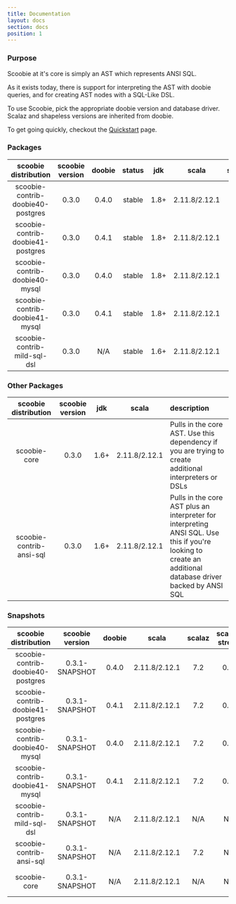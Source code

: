 ```yaml
---
title: Documentation
layout: docs
section: docs
position: 1
---
```


### Purpose

Scoobie at it's core is simply an AST which represents ANSI SQL.

As it exists today, there is support for interpreting the AST with doobie queries, and for creating AST nodes with a SQL-Like DSL.

To use Scoobie, pick the appropriate doobie version and database driver. Scalaz and shapeless versions are inherited from doobie.

To get going quickly, checkout the [Quickstart](./quickstart.html) page.

### Packages

| scoobie distribution              | scoobie version | doobie | status | jdk  | scala          | scalaz | scalaz-stream  | shapeless |
|:---------------------------------:|:---------------:|:------:|:------:|:----:|:--------------:|:------:|:--------------:|:---------:|
| scoobie-contrib-doobie40-postgres | 0.3.0           |  0.4.0 | stable | 1.8+ | 2.11.8/2.12.1  |   7.2  |      0.8a      |    2.3    |
| scoobie-contrib-doobie41-postgres | 0.3.0           |  0.4.1 | stable | 1.8+ | 2.11.8/2.12.1  |   7.2  |      0.8a      |    2.3    |
| scoobie-contrib-doobie40-mysql    | 0.3.0           |  0.4.0 | stable | 1.8+ | 2.11.8/2.12.1  |   7.2  |      0.8a      |    2.3    |
| scoobie-contrib-doobie41-mysql    | 0.3.0           |  0.4.1 | stable | 1.8+ | 2.11.8/2.12.1  |   7.2  |      0.8a      |    2.3    |
| scoobie-contrib-mild-sql-dsl      | 0.3.0           |  N/A   | stable | 1.6+ | 2.11.8/2.12.1  |   N/A  |      N/A       |    N/A    |

### Other Packages

| scoobie distribution              | scoobie version | jdk   | scala          | description                                                                                                                                                    |
|:---------------------------------:|:---------------:|:-----:|:--------------:|:---------------------------------------------------------------------------------------------------------------------------------------------------------------|
| scoobie-core                      | 0.3.0           |  1.6+ | 2.11.8/2.12.1  | Pulls in the core AST. Use this dependency if you are trying to create additional interpreters or DSLs                                                         |
| scoobie-contrib-ansi-sql          | 0.3.0           |  1.6+ | 2.11.8/2.12.1  | Pulls in the core AST plus an interpreter for interpreting ANSI SQL. Use this if you're looking to create an additional database driver backed by ANSI SQL     |



### Snapshots

| scoobie distribution              | scoobie version | doobie | scala          | scalaz | scalaz-stream  | shapeless | issues-resolved        |
|:---------------------------------:|:---------------:|:------:|:--------------:|:------:|:--------------:|:---------:|:-----------------------|
| scoobie-contrib-doobie40-postgres | 0.3.1-SNAPSHOT  |  0.4.0 | 2.11.8/2.12.1  |   7.2  |      0.8a      |    2.3    |  [#51], [#52], [#55]   |
| scoobie-contrib-doobie41-postgres | 0.3.1-SNAPSHOT  |  0.4.1 | 2.11.8/2.12.1  |   7.2  |      0.8a      |    2.3    |  [#51], [#52], [#55]   |
| scoobie-contrib-doobie40-mysql    | 0.3.1-SNAPSHOT  |  0.4.0 | 2.11.8/2.12.1  |   7.2  |      0.8a      |    2.3    |  [#51], [#52], [#55]   |
| scoobie-contrib-doobie41-mysql    | 0.3.1-SNAPSHOT  |  0.4.1 | 2.11.8/2.12.1  |   7.2  |      0.8a      |    2.3    |  [#51], [#52], [#55]   |
| scoobie-contrib-mild-sql-dsl      | 0.3.1-SNAPSHOT  |  N/A   | 2.11.8/2.12.1  |   N/A  |      N/A       |    N/A    |  [#51], [#52], [#55]   |
| scoobie-contrib-ansi-sql          | 0.3.1-SNAPSHOT  |  N/A   | 2.11.8/2.12.1  |   7.2  |      N/A       |    N/A    |  [#51], [#52], [#55]   |
| scoobie-core                      | 0.3.1-SNAPSHOT  |  N/A   | 2.11.8/2.12.1  |   N/A  |      N/A       |    N/A    |  [#51], [#52], [#55]   |

[#51]: https://github.com/Jacoby6000/scoobie/issues/51
[#52]: https://github.com/Jacoby6000/scoobie/pull/52
[#55]: https://github.com/Jacoby6000/scoobie/issues/55

